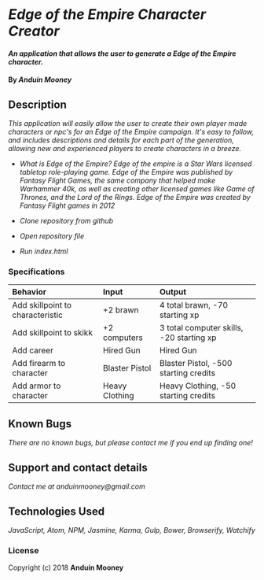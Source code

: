 # _Edge of the Empire Character Creator_

#### _An application that allows the user to generate a Edge of the Empire character._

#### By _**Anduin Mooney**_

## Description

_This application will easily allow the user to create their own player made characters or npc's for an Edge of the Empire campaign. It's easy to follow, and includes descriptions and details for each part of the generation, allowing new and experienced players to create characters in a breeze._

* _What is Edge of the Empire?
Edge of the empire is a Star Wars licensed tabletop role-playing game. Edge of the Empire was published by Fantasy Flight Games, the same company that helped make Warhammer 40k, as well as creating other licensed games like Game of Thrones, and the Lord of the Rings. Edge of the Empire was created by Fantasy Flight games in 2012_


* _Clone repository from github_
* _Open repository file_
* _Run index.html_


### Specifications
| Behavior | Input | Output |
| :-------------     | :------------- | :-------------
|Add skillpoint to characteristic| +2 brawn | 4 total brawn, -70 starting xp |
| Add skillpoint to skikk| +2 computers | 3 total computer skills, -20 starting xp |
| Add career| Hired Gun | Hired Gun|
| Add firearm to character| Blaster Pistol | Blaster Pistol, -500 starting credits|
| Add armor to character| Heavy Clothing | Heavy Clothing, -50 starting credits|

## Known Bugs

_There are no known bugs, but please contact me if you end up finding one!_

## Support and contact details

_Contact me at anduinmooney@gmail.com_

## Technologies Used

_JavaScript, Atom, NPM, Jasmine, Karma, Gulp, Bower, Browserify, Watchify_

### License

Copyright (c) 2018 **Anduin Mooney**
